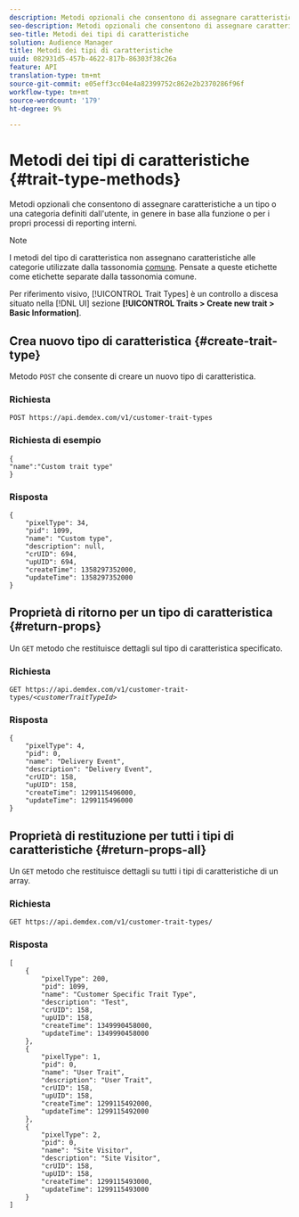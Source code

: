 ```yaml
---
description: Metodi opzionali che consentono di assegnare caratteristiche a un tipo o una categoria definiti dall'utente, in genere in base alla funzione o per i propri processi di reporting interni.
seo-description: Metodi opzionali che consentono di assegnare caratteristiche a un tipo o una categoria definiti dall'utente, in genere in base alla funzione o per i propri processi di reporting interni.
seo-title: Metodi dei tipi di caratteristiche
solution: Audience Manager
title: Metodi dei tipi di caratteristiche
uuid: 082931d5-457b-4622-817b-86303f38c26a
feature: API
translation-type: tm+mt
source-git-commit: e05eff3cc04e4a82399752c862e2b2370286f96f
workflow-type: tm+mt
source-wordcount: '179'
ht-degree: 9%

---
```



# Metodi dei tipi di caratteristiche {#trait-type-methods}

Metodi opzionali che consentono di assegnare caratteristiche a un tipo o una categoria definiti dall&#39;utente, in genere in base alla funzione o per i propri processi di reporting interni.

<!-- c_rest_api_trait_types_intro.xml -->

>[!NOTE]
>
>I metodi del tipo di caratteristica non assegnano caratteristiche alle categorie utilizzate dalla tassonomia [comune](../../api/rest-api-main/aam-api-taxonomy.md#taxonomic-api-methods). Pensate a queste etichette come etichette separate dalla tassonomia comune.

Per riferimento visivo, [!UICONTROL Trait Types] è un controllo a discesa situato nella [!DNL UI] sezione **[!UICONTROL Traits > Create new trait > Basic Information]**.

## Crea nuovo tipo di caratteristica {#create-trait-type}

Metodo `POST` che consente di creare un nuovo tipo di caratteristica.

<!-- r_rest_api_create_trait_type.xml -->

### Richiesta

`POST https://api.demdex.com/v1/customer-trait-types`

### Richiesta di esempio

```
{
"name":"Custom trait type"
}
```

### Risposta

```
{
    "pixelType": 34,
    "pid": 1099,
    "name": "Custom type",
    "description": null,
    "crUID": 694,
    "upUID": 694,
    "createTime": 1358297352000,
    "updateTime": 1358297352000
}
```

## Proprietà di ritorno per un tipo di caratteristica {#return-props}

Un `GET` metodo che restituisce dettagli sul tipo di caratteristica specificato.

<!-- r_rest_api_get_trait_type.xml -->

### Richiesta

`GET https://api.demdex.com/v1/customer-trait-types/`*`<customerTraitTypeId>`*

### Risposta

```
{
    "pixelType": 4,
    "pid": 0,
    "name": "Delivery Event",
    "description": "Delivery Event",
    "crUID": 158,
    "upUID": 158,
    "createTime": 1299115496000,
    "updateTime": 1299115496000
}
```

## Proprietà di restituzione per tutti i tipi di caratteristiche {#return-props-all}

Un `GET` metodo che restituisce dettagli su tutti i tipi di caratteristiche di un array.

<!-- r_rest_api_get_trait_types.xml -->

### Richiesta

`GET https://api.demdex.com/v1/customer-trait-types/`

### Risposta

```
[
    {
        "pixelType": 200,
        "pid": 1099,
        "name": "Customer Specific Trait Type",
        "description": "Test",
        "crUID": 158,
        "upUID": 158,
        "createTime": 1349990458000,
        "updateTime": 1349990458000
    },
    {
        "pixelType": 1,
        "pid": 0,
        "name": "User Trait",
        "description": "User Trait",
        "crUID": 158,
        "upUID": 158,
        "createTime": 1299115492000,
        "updateTime": 1299115492000
    },
    {
        "pixelType": 2,
        "pid": 0,
        "name": "Site Visitor",
        "description": "Site Visitor",
        "crUID": 158,
        "upUID": 158,
        "createTime": 1299115493000,
        "updateTime": 1299115493000
    }
]
```
